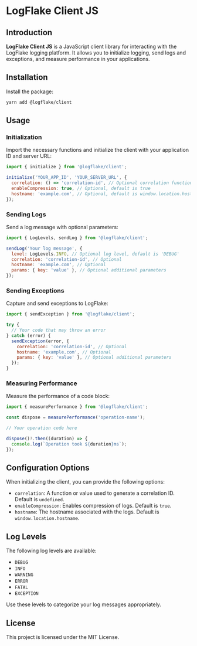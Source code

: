 # LogFlake Client JS
## Introduction

**LogFlake Client JS** is a JavaScript client library for interacting with the LogFlake logging platform. It allows you to initialize logging, send logs and exceptions, and measure performance in your applications.

## Installation

Install the package:

```bash
yarn add @logflake/client
```

## Usage

### Initialization

Import the necessary functions and initialize the client with your application ID and server URL:

```javascript
import { initialize } from '@logflake/client';

initialize('YOUR_APP_ID', 'YOUR_SERVER_URL', {
  correlation: () => 'correlation-id', // Optional correlation function or string
  enableCompression: true, // Optional, default is true
  hostname: 'example.com', // Optional, default is window.location.hostname
});
```

### Sending Logs

Send a log message with optional parameters:

```javascript
import { LogLevels, sendLog } from '@logflake/client';

sendLog('Your log message', {
  level: LogLevels.INFO, // Optional log level, default is 'DEBUG'
  correlation: 'correlation-id', // Optional
  hostname: 'example.com', // Optional
  params: { key: 'value' }, // Optional additional parameters
});
```

### Sending Exceptions

Capture and send exceptions to LogFlake:

```javascript
import { sendException } from '@logflake/client';

try {
  // Your code that may throw an error
} catch (error) {
  sendException(error, {
    correlation: 'correlation-id', // Optional
    hostname: 'example.com', // Optional
    params: { key: 'value' }, // Optional additional parameters
  });
}
```

### Measuring Performance

Measure the performance of a code block:

```javascript
import { measurePerformance } from '@logflake/client';

const dispose = measurePerformance('operation-name');

// Your operation code here

dispose()?.then((duration) => {
  console.log(`Operation took ${duration}ms`);
});
```

## Configuration Options

When initializing the client, you can provide the following options:

- `correlation`: A function or value used to generate a correlation ID. Default is `undefined`.
- `enableCompression`: Enables compression of logs. Default is `true`.
- `hostname`: The hostname associated with the logs. Default is `window.location.hostname`.

## Log Levels

The following log levels are available:

- `DEBUG`
- `INFO`
- `WARNING`
- `ERROR`
- `FATAL`
- `EXCEPTION`

Use these levels to categorize your log messages appropriately.

## License

This project is licensed under the MIT License.
